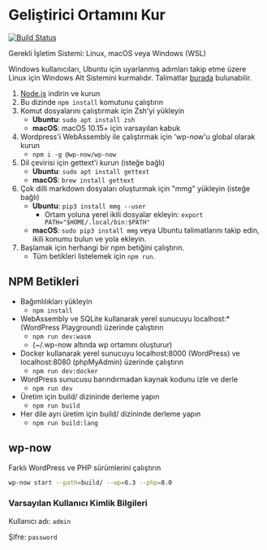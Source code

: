 <!-- BU DOSYA OTOMATİK OLARAK OLUŞTURULMUŞTUR. LÜTFEN `.readme/lang/SETUP.base.md` DOSYASINI DÜZENLEYİN VE `npm run mmg` KOMUTUNU ÇALIŞTIRIN. -->

# Geliştirici Ortamını Kur

[![Build Status](https://img.shields.io/github/actions/workflow/status/fatihbalsoy/wp-material-design/build.yml)](https://github.com/fatihbalsoy/wp-material-design/actions/workflows/build.yml)

Gerekli İşletim Sistemi: Linux, macOS veya Windows (WSL)

Windows kullanıcıları, Ubuntu için uyarlanmış adımları takip etme üzere Linux için Windows Alt Sistemini kurmalıdır. Talimatlar [burada](https://learn.microsoft.com/tr-tr/windows/wsl/install) bulunabilir.

1. [Node.js](https://nodejs.org/tr/download) indirin ve kurun
1. Bu dizinde `npm install` komutunu çalıştırın
1. Komut dosyalarını çalıştırmak için Zsh'yi yükleyin
     - **Ubuntu**: `sudo apt install zsh`
     - **macOS**: macOS 10.15+ için varsayılan kabuk
1. Wordpress'i WebAssembly ile çalıştırmak için 'wp-now'u global olarak kurun
     - `npm i -g @wp-now/wp-now`
1. Dil çevirisi için gettext'i kurun (isteğe bağlı)
     - **Ubuntu**: `sudo apt install gettext`
     - **macOS**: `brew install gettext`
1. Çok dilli markdown dosyaları oluşturmak için "mmg" yükleyin (isteğe bağlı)
     - **Ubuntu**: `pip3 install mmg --user`
         - Ortam yoluna yerel ikili dosyalar ekleyin: `export PATH="$HOME/.local/bin:$PATH"`
     - **macOS**: `sudo pip3 install mmg` veya Ubuntu talimatlarını takip edin, ikili konumu bulun ve yola ekleyin.
1. Başlamak için herhangi bir npm betiğini çalıştırın.
     - Tüm betikleri listelemek için `npm run`.

## NPM Betikleri

- Bağımlılıkları yükleyin
    - `npm install`
- WebAssembly ve SQLite kullanarak yerel sunucuyu localhost:* (WordPress Playground) üzerinde çalıştırın
    - `npm run dev:wasm`
    - (~/.wp-now altında wp ortamını oluşturur)
- Docker kullanarak yerel sunucuyu localhost:8000 (WordPress) ve localhost:8080 (phpMyAdmin) üzerinde çalıştırın
    - `npm run dev:docker`
- WordPress sunucusu barındırmadan kaynak kodunu izle ve derle
    - `npm run dev`
- Üretim için build/ dizininde derleme yapın
    - `npm run build`
- Her dile ayrı üretim için build/ dizininde derleme yapın
    - `npm run build:lang` 

## wp-now

Farklı WordPress ve PHP sürümlerini çalıştırın

```bash
wp-now start --path=build/ --wp=6.3 --php=8.0
```

### Varsayılan Kullanıcı Kimlik Bilgileri

Kullanıcı adı: `admin`

Şifre: `password`